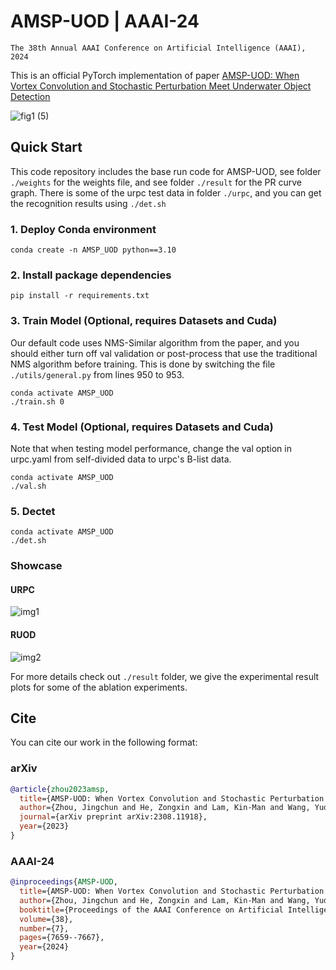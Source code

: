 # AMSP-UOD | AAAI-24
```
The 38th Annual AAAI Conference on Artificial Intelligence (AAAI), 2024
```
This is an official PyTorch implementation of paper [AMSP-UOD: When Vortex Convolution and Stochastic Perturbation Meet Underwater Object Detection](https://arxiv.org/abs/2308.11918)

![fig1 (5)](https://github.com/Hikari0608/Underwater-object-detection/assets/88725956/b719e189-a34e-474f-af61-f9c1cad7220b)

## Quick Start

This code repository includes the base run code for AMSP-UOD, see folder `./weights` for the weights file, and see folder `./result` for the PR curve graph. There is some of the urpc test data in folder `./urpc`, and you can get the recognition results using `./det.sh`

### 1. Deploy Conda environment
```Command Line
conda create -n AMSP_UOD python==3.10
```

### 2. Install package dependencies
```Command Line
pip install -r requirements.txt
```

### 3. Train Model (Optional, requires Datasets and Cuda)
Our default code uses NMS-Similar algorithm from the paper, and you should either turn off val validation or post-process that use the traditional NMS algorithm before training.
This is done by switching the file `./utils/general.py` from lines 950 to 953.
```Command Line
conda activate AMSP_UOD
./train.sh 0
```

### 4. Test Model (Optional, requires Datasets and Cuda)
Note that when testing model performance, change the val option in urpc.yaml from self-divided data to urpc's B-list data.
```Command Line
conda activate AMSP_UOD
./val.sh
```

### 5. Dectet
```Command Line
conda activate AMSP_UOD
./det.sh
```

### Showcase

#### URPC
![img1](./result/Traditional-NMS/URPC-Ours_AMSP_UOD.png)
#### RUOD
![img2](./result/Traditional-NMS/RUOD-Ours_AMSP_UOD.png)

For more details check out `./result` folder, we give the experimental result plots for some of the ablation experiments.

## Cite
You can cite our work in the following format:

### arXiv
```bibtex
@article{zhou2023amsp,
  title={AMSP-UOD: When Vortex Convolution and Stochastic Perturbation Meet Underwater Object Detection},
  author={Zhou, Jingchun and He, Zongxin and Lam, Kin-Man and Wang, Yudong and Zhang, Weishi and Guo, ChunLe and Li, Chongyi},
  journal={arXiv preprint arXiv:2308.11918},
  year={2023}
}
```

### AAAI-24
```bibtex
@inproceedings{AMSP-UOD,
  title={AMSP-UOD: When Vortex Convolution and Stochastic Perturbation Meet Underwater Object Detection},
  author={Zhou, Jingchun and He, Zongxin and Lam, Kin-Man and Wang, Yudong and Zhang, Weishi and Guo, ChunLe and Li, Chongyi},
  booktitle={Proceedings of the AAAI Conference on Artificial Intelligence},
  volume={38},
  number={7},
  pages={7659--7667},
  year={2024}
}
```
